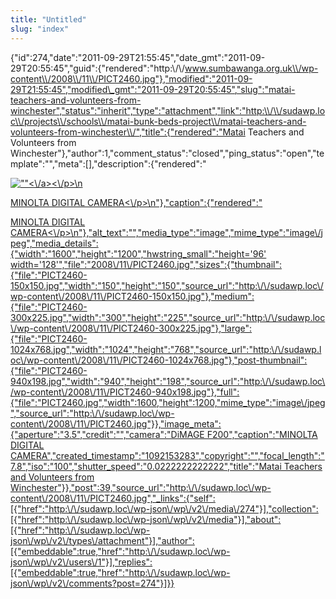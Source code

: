 ```yaml
---
title: "Untitled"
slug: "index"
---
```


{"id":274,"date":"2011-09-29T21:55:45","date\_gmt":"2011-09-29T20:55:45","guid":{"rendered":"http:\\/\\/www.sumbawanga.org.uk\\/wp-content\\/2008\\/11\\/PICT2460.jpg"},"modified":"2011-09-29T21:55:45","modified\_gmt":"2011-09-29T20:55:45","slug":"matai-teachers-and-volunteers-from-winchester","status":"inherit","type":"attachment","link":"http:\\/\\/sudawp.loc\\/projects\\/schools\\/matai-bunk-beds-project\\/matai-teachers-and-volunteers-from-winchester\\/","title":{"rendered":"Matai Teachers and Volunteers from Winchester"},"author":1,"comment\_status":"closed","ping\_status":"open","template":"","meta":\[\],"description":{"rendered":"

[![\"\"](\"http:\/\/sudawp.loc\/wp-content\/2008\/11\/PICT2460-300x225.jpg\")<\\/a><\\/p>\\n](http:\/\/sudawp.loc\/wp-content\/2008\/11\/PICT2460.jpg)

[MINOLTA DIGITAL CAMERA<\\/p>\\n"},"caption":{"rendered":"](http:\/\/sudawp.loc\/wp-content\/2008\/11\/PICT2460.jpg)

[MINOLTA DIGITAL CAMERA<\\/p>\\n"},"alt\_text":"","media\_type":"image","mime\_type":"image\\/jpeg","media\_details":{"width":"1600","height":"1200","hwstring\_small":"height='96' width='128'","file":"2008\\/11\\/PICT2460.jpg","sizes":{"thumbnail":{"file":"PICT2460-150x150.jpg","width":"150","height":"150","source\_url":"http:\\/\\/sudawp.loc\\/wp-content\\/2008\\/11\\/PICT2460-150x150.jpg"},"medium":{"file":"PICT2460-300x225.jpg","width":"300","height":"225","source\_url":"http:\\/\\/sudawp.loc\\/wp-content\\/2008\\/11\\/PICT2460-300x225.jpg"},"large":{"file":"PICT2460-1024x768.jpg","width":"1024","height":"768","source\_url":"http:\\/\\/sudawp.loc\\/wp-content\\/2008\\/11\\/PICT2460-1024x768.jpg"},"post-thumbnail":{"file":"PICT2460-940x198.jpg","width":"940","height":"198","source\_url":"http:\\/\\/sudawp.loc\\/wp-content\\/2008\\/11\\/PICT2460-940x198.jpg"},"full":{"file":"PICT2460.jpg","width":1600,"height":1200,"mime\_type":"image\\/jpeg","source\_url":"http:\\/\\/sudawp.loc\\/wp-content\\/2008\\/11\\/PICT2460.jpg"}},"image\_meta":{"aperture":"3.5","credit":"","camera":"DiMAGE F200","caption":"MINOLTA DIGITAL CAMERA","created\_timestamp":"1092153283","copyright":"","focal\_length":"7.8","iso":"100","shutter\_speed":"0.0222222222222","title":"Matai Teachers and Volunteers from Winchester"}},"post":39,"source\_url":"http:\\/\\/sudawp.loc\\/wp-content\\/2008\\/11\\/PICT2460.jpg","\_links":{"self":\[{"href":"http:\\/\\/sudawp.loc\\/wp-json\\/wp\\/v2\\/media\\/274"}\],"collection":\[{"href":"http:\\/\\/sudawp.loc\\/wp-json\\/wp\\/v2\\/media"}\],"about":\[{"href":"http:\\/\\/sudawp.loc\\/wp-json\\/wp\\/v2\\/types\\/attachment"}\],"author":\[{"embeddable":true,"href":"http:\\/\\/sudawp.loc\\/wp-json\\/wp\\/v2\\/users\\/1"}\],"replies":\[{"embeddable":true,"href":"http:\\/\\/sudawp.loc\\/wp-json\\/wp\\/v2\\/comments?post=274"}\]}}](http:\/\/sudawp.loc\/wp-content\/2008\/11\/PICT2460.jpg)